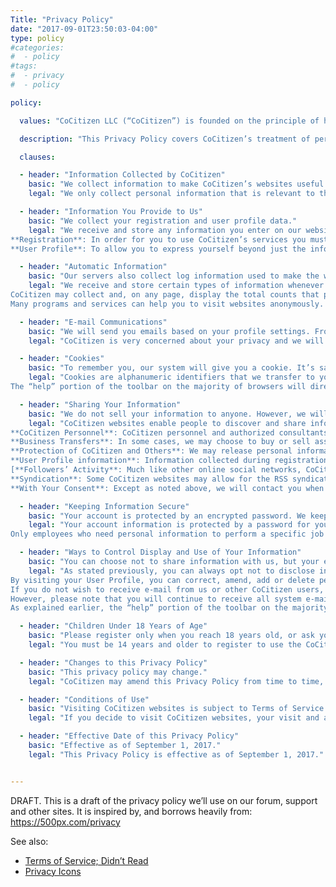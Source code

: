 ```yaml
---
Title: "Privacy Policy"
date: "2017-09-01T23:50:03-04:00"
type: policy
#categories:
#  - policy
#tags:
#  - privacy
#  - policy

policy:

  values: "CoCitizen LLC (“CoCitizen”) is founded on the principle of helping people engage in democracy to the fullest extent. We know that you care about how your personal information is used and shared, and we take your privacy very seriously. By visiting CoCitizen’s websites, you are accepting the practices outlined in this policy."

  description: "This Privacy Policy covers CoCitizen’s treatment of personal information that we gather when you are on CoCitizen’s websites and when you use CoCitizen’s services. This policy does not apply to the practices of third parties that CoCitizen does not own or control, or to individuals that CoCitizen does not employ or manage."

  clauses:

  - header: "Information Collected by CoCitizen"
    basic: "We collect information to make CoCitizen’s websites useful for you."
    legal: "We only collect personal information that is relevant to the purpose of our website. This information allows us to provide you with a customized and efficient experience. We collect the following types of information from our websites’ users:"

  - header: "Information You Provide to Us"
    basic: "We collect your registration and user profile data."
    legal: "We receive and store any information you enter on our websites or provide to us in any other way. You can choose not to provide us with certain information, but then you may not be able to take advantage of some of our services.\n\n
**Registration**: In order for you to use CoCitizen’s services you must complete a registration form. As part of this registration form, we require select personal information.\n\n
**User Profile**: To allow you to express yourself beyond just the information collected during registration, some of our websites may enable you to provide additional information, such as a bio, favorite URLs, and instant messaging IDs. In addition, you may choose to include photos of yourself in your profile. As indicated below, in the section titled “Sharing Your Information”, you can control how your information is displayed and used."

  - header: "Automatic Information"
    basic: "Our servers also collect log information used to make the websites faster and better."
    legal: "We receive and store certain types of information whenever you interact with us. CoCitizen and its authorized agents automatically receive and record certain “traffic data” on their server logs from your browser including your IP address, cookie information, and the page you requested. CoCitizen uses this traffic data to help diagnose problems with our servers, analyze trends and administer the websites.\n\n
CoCitizen may collect and, on any page, display the total counts that page has been viewed. This includes User Profile pages.\n\n
Many programs and services can help you to visit websites anonymously. While CoCitizen will not be able to provide you with a personalized experience if we cannot recognize you, we want you to be aware that these programs are available."

  - header: "E-mail Communications"
    basic: "We will send you emails based on your profile settings. From time to time, we may send emails to all our users."
    legal: "CoCitizen is very concerned about your privacy and we will never provide your email address to a third party without your explicit permission, as detailed in the “Sharing Your Information” section below. CoCitizen may send out e-mails with CoCitizen related news, products, offers, surveys or promotions. You may also receive notification e-mails from CoCitizen, which inform you of actions (e.g. friend requests) that have been performed on the site. If you do not want to receive e-mail from us, please visit the Email Preferences section of your User Profile and/or follow the instructions contained in the unwanted e-mail message. However, please note that in all cases you will continue to receive all system e-mails (e.g. those regarding forgotten user passwords) and legal notices (e.g. updates to our policies) from us."

  - header: "Cookies"
    basic: "To remember you, our system will give you a cookie. It’s safe."
    legal: "Cookies are alphanumeric identifiers that we transfer to your computer’s hard drive through your Web browser to enable our systems to recognize your browser and tell us how and when pages in our website are visited and by how many people. CoCitizen websites cookies do not collect personal information, and we do not combine information collected through cookies with other personal information to tell us who you are or what your screen name or e-mail address is.\n\n
The “help” portion of the toolbar on the majority of browsers will direct you on how to prevent your browser from accepting new cookies, how to command the browser to tell you when you receive a new cookie, or how to fully disable cookies. We recommend that you leave the cookies activated because cookies allow you to use some of CoCitizen websites’ coolest features. [Some of our business partners, like our advertisers, may use cookies on our website. We have no access to, or control over, these cookies.]"

  - header: "Sharing Your Information"
    basic: "We do not sell your information to anyone. However, we will show publicly available information to other users and may release other information to authorities where required by law."
    legal: "CoCitizen websites enable people to discover and share information with one another, information about the people who use CoCitizen websites is an integral part of the experience. Rest assured that we neither rent nor sell your personal information to anyone and that we will share your personal information only as described below.\n\n
**CoCitizen Personnel**: CoCitizen personnel and authorized consultants and/or contractors may have access to user information if necessary in the normal course of CoCitizen business.\n\n
**Business Transfers**: In some cases, we may choose to buy or sell assets. In these types of transactions, user information is typically one of the business assets that is transferred. Moreover, if CoCitizen, or substantially all of its assets, were acquired, user information would be one of the assets that is transferred.\n\n
**Protection of CoCitizen and Others**: We may release personal information when we believe in good faith that release is necessary to comply with a law; to enforce or apply our Terms of Use and other policies; or to protect the rights, property, or safety of CoCitizen, our employees, our users, or others. This includes exchanging information with other companies and organizations for fraud protection and credit risk reduction.\n\n
**User Profile information**: Information collected during registration and subsequent visits, such as your full name and location, may be displayed to other CoCitizen users in your User Profile. The User Profile is the area on CoCitizen websites where we allow you to tell other CoCitizen website users about yourself. You may control what personal information is displayed in your User Profile by visiting the Settings section of your User Profile.\n\n
[**Followers’ Activity**: Much like other online social networks, CoCitizen websites allows non-followers to browse your followers activity.]\n\n
**Syndication**: Some CoCitizen websites may allow for the RSS syndication of some or all of its public content within the CoCitizen website.\n\n
**With Your Consent**: Except as noted above, we will contact you when your personal information is shared with third parties or used for a purpose incompatible with the purpose(s) for which it was originally collected, and you will be able to opt out to prevent the sharing of this information."

  - header: "Keeping Information Secure"
    basic: "Your account is protected by an encrypted password. We keep it secure, you must also keep it safe. Our employees may not access your account unless required to do a specific job."
    legal: "Your account information is protected by a password for your privacy and security. Protect against unauthorized access to your password and to your computer by logging off once you have finished using a shared computer.\n\n
Only employees who need personal information to perform a specific job (for example, a customer service representative) are granted access to it. All of our employees are kept up to date on our privacy and security practices."

  - header: "Ways to Control Display and Use of Your Information"
    basic: "You can choose not to share information with us, but your experience of the sites may be limited. However, until your account is deleted, you may receive all system emails."
    legal: "As stated previously, you can always opt not to disclose information, but then you may be unable to use certain features on our websites.\n\n
By visiting your User Profile, you can correct, amend, add or delete personal information on our websites.\n\n
If you do not wish to receive e-mail from us or other CoCitizen users, please visit the Settings of your User Profile and/or follow the instructions contained in the unwanted e-mail message.\n\n
However, please note that you will continue to receive all system e-mails (e.g. those regarding forgotten user passwords) and legal notices (e.g. updates to our policies) from us.\n\n
As explained earlier, the “help” portion of the toolbar on the majority of browsers will direct you on how to prevent your browser from accepting new cookies, how to command the browser to tell you when you receive a new cookie, or how to fully disable cookies. Please note, however, that if your browser does not accept cookies, you will not be able to take advantage of some of our websites’ features."

  - header: "Children Under 18 Years of Age"
    basic: "Please register only when you reach 18 years old, or ask your parents’ permission if you are between 14 and 18 years old."
    legal: "You must be 14 years and older to register to use the CoCitizen websites. As a result, CoCitizen does not specifically collect information about children. If we learn that CoCitizen has collected information from a child under the age of 13, we will delete that information as quickly as possible. We recommend that minors between the ages of 14 and 18 ask and receive their parents’ permission before using CoCitizen websites or sending information about themselves or anyone else over the Internet."

  - header: "Changes to this Privacy Policy"
    basic: "This privacy policy may change."
    legal: "CoCitizen may amend this Privacy Policy from time to time, at its sole discretion. Use of information we collect now is subject to the Privacy Policy in effect at the time such information is used. If we make changes to the Privacy Policy, we will notify you by posting an announcement on the CoCitizen websites so you are always aware of what information we collect, how we use it, and under what circumstances if any, it is disclosed."

  - header: "Conditions of Use"
    basic: "Visiting CoCitizen websites is subject to Terms of Service and Privacy policy."
    legal: "If you decide to visit CoCitizen websites, your visit and any possible dispute over privacy is subject to this Privacy Policy and our Terms of Use, including limitations on damages, arbitration of disputes, and application of Virginia law."

  - header: "Effective Date of this Privacy Policy"
    basic: "Effective as of September 1, 2017."
    legal: "This Privacy Policy is effective as of September 1, 2017."


---
```


DRAFT. This is a draft of the privacy policy we’ll use on our forum, support and other sites. It is inspired by, and borrows heavily from: https://500px.com/privacy

See also:
* [Terms of Service; Didn’t Read](https://tosdr.org)
* [Privacy Icons](https://wiki.mozilla.org/Privacy_Icons)


